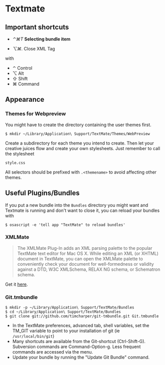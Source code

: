 # Textmate #

## Important shortcuts ##

- *⌃⌘T* **Selecting bundle item**

- *⌥⌘.* Close XML Tag

with

- ⌃ Control
- ⌥ Alt
- ⇧ Shift
- ⌘ Command

## Appearance ##

### Themes for Webpreview ###

You might have to create the directory containing the user themes
first.

    $ mkdir ~/Library/Application\ Support/TextMate/Themes/WebPreview

Create a subdirectory for each theme you intend to create. Then let
your creative juices flow and create your own stylesheets. Just
remember to call the stylesheet

    style.css

All selectors should be prefixed with `.<themename>` to avoid
affecting other themes.

## Useful Plugins/Bundles ##

If you put a new bundle into the `Bundles` directory you might want
and Textmate is running and don't want to close it, you can
reload your bundles with

    $ osascript -e 'tell app "TextMate" to reload bundles'

### XMLMate ###

> The XMLMate Plug-In adds an XML parsing palette to the popular TextMate text
> editor for Mac OS X. While editing an XML (or XHTML) document in TextMate, 
> you can open the XMLMate palette to conveniently check your document for
> well-formedness or validity against a DTD, W3C XMLSchema, RELAX NG schema, or
> Schematron schema.

Get it [here](//www.ditchnet.org/xmlmate/).

### Git.tmbundle ###

    $ mkdir -p ~/Library/Application\ Support/TextMate/Bundles
    $ cd ~/Library/Application\ Support/TextMate/Bundles
    $ git clone git://github.com/timcharper/git-tmbundle.git Git.tmbundle

*   In the TextMate preferences, advanced tab, shell variables, set
    the TM\_GIT variable to point to your installation of git (ie
    `/usr/local/bin/git`)
*   Many shortcuts are available from the Git-shortcut (Ctrl-Shift-G).
    Subversion commands are Command-Option-g.  Less frequent commands
    are accessed via the menu.
*   Update your bundle by running the "Update Git Bundle"
    command.

